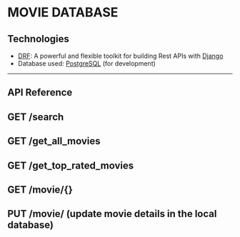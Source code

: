 # MOVIE DATABASE

## **Technologies**

- [DRF](www.django-rest-framework.org/): A powerful and flexible toolkit for building Rest APIs with [Django](https://www.djangoproject.com/)
- Database used: [PostgreSQL](https://www.postgresql.org/) (for development)

---

## **API Reference**

## **GET** /search

## **GET** /get_all_movies

## **GET** /get_top_rated_movies

## **GET** /movie/{<imdbId>}

## **PUT** /movie/<imdbId> (update movie details in the local database)
